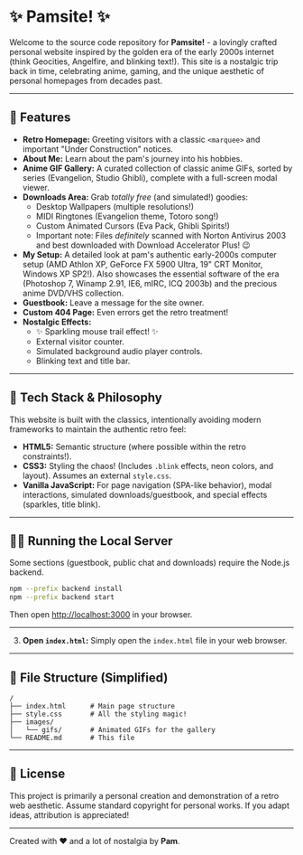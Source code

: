 # ✨ Pamsite! ✨

Welcome to the source code repository for **Pamsite!** - a lovingly crafted personal website inspired by the golden era of the early 2000s internet (think Geocities, Angelfire, and blinking text!). This site is a nostalgic trip back in time, celebrating anime, gaming, and the unique aesthetic of personal homepages from decades past.

---

## 💖 Features

* **Retro Homepage:** Greeting visitors with a classic `<marquee>` and important "Under Construction" notices.
* **About Me:** Learn about the pam's journey into his hobbies.
* **Anime GIF Gallery:** A curated collection of classic anime GIFs, sorted by series (Evangelion, Studio Ghibli), complete with a full-screen modal viewer.
* **Downloads Area:** Grab *totally free* (and simulated!) goodies:
    * Desktop Wallpapers (multiple resolutions!)
    * MIDI Ringtones (Evangelion theme, Totoro song!)
    * Custom Animated Cursors (Eva Pack, Ghibli Spirits!)
    * Important note: Files *definitely* scanned with Norton Antivirus 2003 and best downloaded with Download Accelerator Plus! 😉
* **My Setup:** A detailed look at pam's authentic early-2000s computer setup (AMD Athlon XP, GeForce FX 5900 Ultra, 19" CRT Monitor, Windows XP SP2!). Also showcases the essential software of the era (Photoshop 7, Winamp 2.91, IE6, mIRC, ICQ 2003b) and the precious anime DVD/VHS collection.
* **Guestbook:** Leave a message for the site owner.
* **Custom 404 Page:** Even errors get the retro treatment!
* **Nostalgic Effects:**
    * ✨ Sparkling mouse trail effect! ✨
    * External visitor counter.
    * Simulated background audio player controls.
    * Blinking text and title bar.

---

## 💾 Tech Stack & Philosophy

This website is built with the classics, intentionally avoiding modern frameworks to maintain the authentic retro feel:

* **HTML5:** Semantic structure (where possible within the retro constraints!).
* **CSS3:** Styling the chaos! (Includes `.blink` effects, neon colors, and layout). Assumes an external `style.css`.
* **Vanilla JavaScript:** For page navigation (SPA-like behavior), modal interactions, simulated downloads/guestbook, and special effects (sparkles, title blink).

---

## 🏃‍♂️ Running the Local Server

Some sections (guestbook, public chat and downloads) require the Node.js backend.

```bash
npm --prefix backend install
npm --prefix backend start
```

Then open [http://localhost:3000](http://localhost:3000) in your browser.

---

3.  **Open `index.html`:** Simply open the `index.html` file in your web browser.

---

## 📂 File Structure (Simplified)

```
/
├── index.html      # Main page structure
├── style.css       # All the styling magic!
├── images/
│   └── gifs/       # Animated GIFs for the gallery
└── README.md       # This file
```

---

## 📜 License

This project is primarily a personal creation and demonstration of a retro web aesthetic. Assume standard copyright for personal works. If you adapt ideas, attribution is appreciated!

---

Created with ♥ and a lot of nostalgia by **Pam**.
